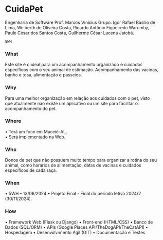 # CuidaPet
Engenharia de Software
Prof. Marcos Vinícius
Grupo:
Igor Rafael Basilio de Lima,
Welberth de Oliveira Costa,
Ricardo Antônio Figueiredo Warumby,
Paulo César dos Santos Costa,
Guilherme César Lucena Jatobá.

	5WH	

### What
Este site é o ideal para um acompanhamento organizado e cuidados específicos com o seu animal de estimação. Acompanhamento das vacinas, banho e tosa, alimentação e passeios.

### Why
Para uma melhor organização em relação aos cuidados com o pet, visto que atualmente não existe um aplicativo ou um site para facilitar o acompanhamento do pet.

### Where
•	Terá um foco em Maceió-AL.<br>
•	Será implementado na Web.

### Who
Donos de pet que não possuem muito tempo para organizar a rotina do seu animal, como horários de alimentação, datas de vacinas e cuidados específicos de cada raça.

### When
•	5WH – 13/08/2024
•	Projeto Final - Final do período letivo 2024/2 (30/11/2024).



### How
•	Framework Web (Flask ou Django)
•	Front-end (HTML/CSS)
•	Banco de Dados (SQL/ORM)
•	APIs (Google Places API/TheDogAPI/TheCatAPI)
•	Hospedagem
•	Desenvolvimento Ágil (GIT)
•	Documentação e Testes

